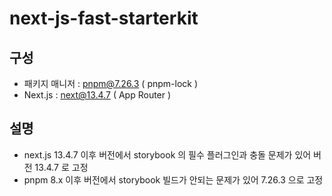 # next-js-fast-starterkit

## 구성

- 패키지 매니저 : pnpm@7.26.3 ( pnpm-lock )
- Next.js : next@13.4.7 ( App Router )

## 설명

- next.js 13.4.7 이후 버전에서 storybook 의 필수 플러그인과 충돌 문제가 있어 버전 13.4.7 로 고정
- pnpm 8.x 이후 버전에서 storybook 빌드가 안되는 문제가 있어 7.26.3 으로 고정
